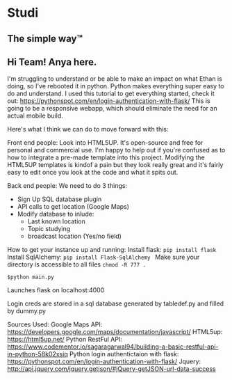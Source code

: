 # Studi
## The simple way™

## Hi Team! Anya here.

I'm struggling to understand or be able to make an impact on what Ethan is doing, so I've rebooted it in python.
Python makes everything super easy to do and understand. 
I used this tutorial to get everything started, check it out: https://pythonspot.com/en/login-authentication-with-flask/
This is going to be a responsive webapp, which should eliminate the need for an actual mobile build.

Here's what I think we can do to move forward with this:

Front end people: Look into HTML5UP. It's open-source and free for personal and commercial use. I'm happy to help out if you're confused as to how to integrate a pre-made template into this project. 
Modifying the HTML5UP templates is kindof a pain but they look really great and it's fairly easy to edit once you look at the code and what it spits out.

Back end people: We need to do 3 things:
- Sign Up SQL database plugin
- API calls to get location (Google Maps)
- Modify database to inlude: 
  - Last known location
  - Topic studying
  - broadcast location (Yes/no field)
  
How to get your instance up and running:
Install flask: ```pip install flask```
Install SqlAlchemy: ```pip install Flask-SqlAlchemy ```
Make sure your directory is accessible to all files ```chmod -R 777 . ```

```
$python main.py
```
Launches flask on localhost:4000

Login creds are stored in a sql database generated by tabledef.py and filled by dummy.py

Sources Used:
Google Maps API: https://developers.google.com/maps/documentation/javascript/
HTML5up: https://html5up.net/
Python RestFul API: https://www.codementor.io/sagaragarwal94/building-a-basic-restful-api-in-python-58k02xsiq
Python login authentictaion with flask: https://pythonspot.com/en/login-authentication-with-flask/
Jquery: http://api.jquery.com/jquery.getjson/#jQuery-getJSON-url-data-success
